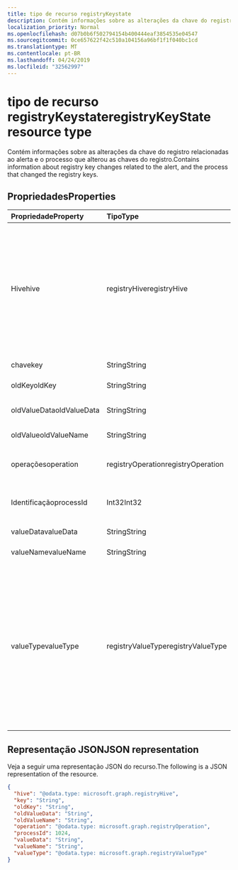 ```yaml
---
title: tipo de recurso registryKeystate
description: Contém informações sobre as alterações da chave do registro relacionadas ao alerta e o processo que alterou as chaves do registro.
localization_priority: Normal
ms.openlocfilehash: d07b0b6f502794154b400444eaf3854535e04547
ms.sourcegitcommit: 0ce657622f42c510a104156a96bf1f1f040bc1cd
ms.translationtype: MT
ms.contentlocale: pt-BR
ms.lasthandoff: 04/24/2019
ms.locfileid: "32562997"
---
```

# <a name="registrykeystate-resource-type"></a><span data-ttu-id="3db95-103">tipo de recurso registryKeystate</span><span class="sxs-lookup"><span data-stu-id="3db95-103">registryKeyState resource type</span></span>

<span data-ttu-id="3db95-104">Contém informações sobre as alterações da chave do registro relacionadas ao alerta e o processo que alterou as chaves do registro.</span><span class="sxs-lookup"><span data-stu-id="3db95-104">Contains information about registry key changes related to the alert, and the process that changed the registry keys.</span></span>

## <a name="properties"></a><span data-ttu-id="3db95-105">Propriedades</span><span class="sxs-lookup"><span data-stu-id="3db95-105">Properties</span></span>

| <span data-ttu-id="3db95-106">Propriedade</span><span class="sxs-lookup"><span data-stu-id="3db95-106">Property</span></span>     | <span data-ttu-id="3db95-107">Tipo</span><span class="sxs-lookup"><span data-stu-id="3db95-107">Type</span></span>        | <span data-ttu-id="3db95-108">Descrição</span><span class="sxs-lookup"><span data-stu-id="3db95-108">Description</span></span> |
|:-------------|:------------|:------------|
|<span data-ttu-id="3db95-109">Hive</span><span class="sxs-lookup"><span data-stu-id="3db95-109">hive</span></span>|<span data-ttu-id="3db95-110">registryHive</span><span class="sxs-lookup"><span data-stu-id="3db95-110">registryHive</span></span>|<span data-ttu-id="3db95-111">Uma [seção de registro do Windows](https://docs.microsoft.com/en-us/windows/desktop/sysinfo/registry-hives) :</span><span class="sxs-lookup"><span data-stu-id="3db95-111">A [Windows registry hive](https://docs.microsoft.com/en-us/windows/desktop/sysinfo/registry-hives) :</span></span> <ul><li><span data-ttu-id="3db95-112">HKEY_CURRENT_CONFIG</span><span class="sxs-lookup"><span data-stu-id="3db95-112">HKEY_CURRENT_CONFIG</span></span></li> <li><span data-ttu-id="3db95-113">HKEY_CURRENT_USER</span><span class="sxs-lookup"><span data-stu-id="3db95-113">HKEY_CURRENT_USER</span></span></li> <li><span data-ttu-id="3db95-114">HKEY_LOCAL_MACHINE\SAM</span><span class="sxs-lookup"><span data-stu-id="3db95-114">HKEY_LOCAL_MACHINE\SAM</span></span></li> <li><span data-ttu-id="3db95-115">HKEY_LOCAL_MACHINE\Security</span><span class="sxs-lookup"><span data-stu-id="3db95-115">HKEY_LOCAL_MACHINE\Security</span></span></li> <li><span data-ttu-id="3db95-116">HKEY_LOCAL_MACHINE\Software</span><span class="sxs-lookup"><span data-stu-id="3db95-116">HKEY_LOCAL_MACHINE\Software</span></span></li> <li><span data-ttu-id="3db95-117">HKEY_LOCAL_MACHINE\System</span><span class="sxs-lookup"><span data-stu-id="3db95-117">HKEY_LOCAL_MACHINE\System</span></span></li> <li><span data-ttu-id="3db95-118">HKEY_USERS\\. Será.</span><span class="sxs-lookup"><span data-stu-id="3db95-118">HKEY_USERS\\.Default.</span></span></li></ul> <span data-ttu-id="3db95-119">Os valores possíveis são: `unknown`, `currentConfig`, `currentUser`, `localMachineSam`, `localMachineSecurity`, `localMachineSoftware`, `localMachineSystem`, `usersDefault`.</span><span class="sxs-lookup"><span data-stu-id="3db95-119">Possible values are: `unknown`, `currentConfig`, `currentUser`, `localMachineSam`, `localMachineSecurity`, `localMachineSoftware`, `localMachineSystem`, `usersDefault`.</span></span>|
|<span data-ttu-id="3db95-120">chave</span><span class="sxs-lookup"><span data-stu-id="3db95-120">key</span></span>|<span data-ttu-id="3db95-121">String</span><span class="sxs-lookup"><span data-stu-id="3db95-121">String</span></span>|<span data-ttu-id="3db95-122">Chave de registro atual (ou seja, alterada) (exclui HIVE).</span><span class="sxs-lookup"><span data-stu-id="3db95-122">Current (i.e. changed) registry key (excludes HIVE).</span></span>|
|<span data-ttu-id="3db95-123">oldKey</span><span class="sxs-lookup"><span data-stu-id="3db95-123">oldKey</span></span>|<span data-ttu-id="3db95-124">String</span><span class="sxs-lookup"><span data-stu-id="3db95-124">String</span></span>|<span data-ttu-id="3db95-125">Chave de registro anterior (ou seja, antes da alteração) (exclui HIVE).</span><span class="sxs-lookup"><span data-stu-id="3db95-125">Previous (i.e. before changed) registry key (excludes HIVE).</span></span>|
|<span data-ttu-id="3db95-126">oldValueData</span><span class="sxs-lookup"><span data-stu-id="3db95-126">oldValueData</span></span>|<span data-ttu-id="3db95-127">String</span><span class="sxs-lookup"><span data-stu-id="3db95-127">String</span></span>|<span data-ttu-id="3db95-128">Dados anteriores (ou seja, antes da alteração) dos valores da chave do registro (conteúdo).</span><span class="sxs-lookup"><span data-stu-id="3db95-128">Previous (i.e. before changed) registry key value data (contents).</span></span>|
|<span data-ttu-id="3db95-129">oldValue</span><span class="sxs-lookup"><span data-stu-id="3db95-129">oldValueName</span></span>|<span data-ttu-id="3db95-130">String</span><span class="sxs-lookup"><span data-stu-id="3db95-130">String</span></span>|<span data-ttu-id="3db95-131">Nome do valor da chave anterior (ou seja, antes da alteração).</span><span class="sxs-lookup"><span data-stu-id="3db95-131">Previous (i.e. before changed) registry key value name.</span></span>|
|<span data-ttu-id="3db95-132">operações</span><span class="sxs-lookup"><span data-stu-id="3db95-132">operation</span></span>|<span data-ttu-id="3db95-133">registryOperation</span><span class="sxs-lookup"><span data-stu-id="3db95-133">registryOperation</span></span>|<span data-ttu-id="3db95-134">Operação que alterou o nome da chave do registro e/ou o valor.</span><span class="sxs-lookup"><span data-stu-id="3db95-134">Operation that changed the registry key name and/or value.</span></span> <span data-ttu-id="3db95-135">Os valores possíveis são: `unknown`, `create`, `modify`, `delete`.</span><span class="sxs-lookup"><span data-stu-id="3db95-135">Possible values are: `unknown`, `create`, `modify`, `delete`.</span></span>|
|<span data-ttu-id="3db95-136">Identificação</span><span class="sxs-lookup"><span data-stu-id="3db95-136">processId</span></span>|<span data-ttu-id="3db95-137">Int32</span><span class="sxs-lookup"><span data-stu-id="3db95-137">Int32</span></span>|<span data-ttu-id="3db95-138">ID de processo (PID) do processo que modificou a chave de registro (os detalhes do processo aparecerão na coleção Alert ' Processes ').</span><span class="sxs-lookup"><span data-stu-id="3db95-138">Process ID (PID) of the process that modified the registry key (process details will appear in the alert 'processes' collection).</span></span>|
|<span data-ttu-id="3db95-139">valueData</span><span class="sxs-lookup"><span data-stu-id="3db95-139">valueData</span></span>|<span data-ttu-id="3db95-140">String</span><span class="sxs-lookup"><span data-stu-id="3db95-140">String</span></span>|<span data-ttu-id="3db95-141">Dados de valores de chave de registro (conteúdo) atuais (ou seja, alterados).</span><span class="sxs-lookup"><span data-stu-id="3db95-141">Current (i.e. changed) registry key value data (contents).</span></span>|
|<span data-ttu-id="3db95-142">valueName</span><span class="sxs-lookup"><span data-stu-id="3db95-142">valueName</span></span>|<span data-ttu-id="3db95-143">String</span><span class="sxs-lookup"><span data-stu-id="3db95-143">String</span></span>|<span data-ttu-id="3db95-144">Nome do valor da chave do registro atual (ou seja, alterado)</span><span class="sxs-lookup"><span data-stu-id="3db95-144">Current (i.e. changed) registry key value name</span></span>|
|<span data-ttu-id="3db95-145">valueType</span><span class="sxs-lookup"><span data-stu-id="3db95-145">valueType</span></span>|<span data-ttu-id="3db95-146">registryValueType</span><span class="sxs-lookup"><span data-stu-id="3db95-146">registryValueType</span></span>|[<span data-ttu-id="3db95-147">Tipo de valor da chave do registro</span><span class="sxs-lookup"><span data-stu-id="3db95-147">Registry key value type</span></span>](https://docs.microsoft.com/en-us/windows/desktop/sysinfo/registry-value-types) <ul><li><span data-ttu-id="3db95-148">REG_BINARY</span><span class="sxs-lookup"><span data-stu-id="3db95-148">REG_BINARY</span></span></li> <li><span data-ttu-id="3db95-149">REG_DWORD</span><span class="sxs-lookup"><span data-stu-id="3db95-149">REG_DWORD</span></span></li> <li><span data-ttu-id="3db95-150">REG_DWORD_LITTLE_ENDIAN</span><span class="sxs-lookup"><span data-stu-id="3db95-150">REG_DWORD_LITTLE_ENDIAN</span></span></li> <li><span data-ttu-id="3db95-151">REG_DWORD_BIG_ENDIAN</span><span class="sxs-lookup"><span data-stu-id="3db95-151">REG_DWORD_BIG_ENDIAN</span></span></li><li><span data-ttu-id="3db95-152">REG_EXPAND_SZ</span><span class="sxs-lookup"><span data-stu-id="3db95-152">REG_EXPAND_SZ</span></span></li> <li><span data-ttu-id="3db95-153">REG_LINK</span><span class="sxs-lookup"><span data-stu-id="3db95-153">REG_LINK</span></span></li> <li><span data-ttu-id="3db95-154">REG_MULTI_SZ</span><span class="sxs-lookup"><span data-stu-id="3db95-154">REG_MULTI_SZ</span></span></li> <li><span data-ttu-id="3db95-155">REG_NONE</span><span class="sxs-lookup"><span data-stu-id="3db95-155">REG_NONE</span></span></li> <li><span data-ttu-id="3db95-156">REG_QWORD</span><span class="sxs-lookup"><span data-stu-id="3db95-156">REG_QWORD</span></span></li> <li><span data-ttu-id="3db95-157">REG_QWORD_LITTLE_ENDIAN</span><span class="sxs-lookup"><span data-stu-id="3db95-157">REG_QWORD_LITTLE_ENDIAN</span></span></li> <li><span data-ttu-id="3db95-158">REG_SZ</span><span class="sxs-lookup"><span data-stu-id="3db95-158">REG_SZ</span></span></li></ul> <span data-ttu-id="3db95-159">Os valores possíveis são: `unknown`, `binary`, `dword`, `dwordLittleEndian`, `dwordBigEndian`, `expandSz`, `link`, `multiSz`, `none`, `qword`, `qwordlittleEndian`, `sz`.</span><span class="sxs-lookup"><span data-stu-id="3db95-159">Possible values are: `unknown`, `binary`, `dword`, `dwordLittleEndian`, `dwordBigEndian`, `expandSz`, `link`, `multiSz`, `none`, `qword`, `qwordlittleEndian`, `sz`.</span></span>|

## <a name="json-representation"></a><span data-ttu-id="3db95-160">Representação JSON</span><span class="sxs-lookup"><span data-stu-id="3db95-160">JSON representation</span></span>

<span data-ttu-id="3db95-161">Veja a seguir uma representação JSON do recurso.</span><span class="sxs-lookup"><span data-stu-id="3db95-161">The following is a JSON representation of the resource.</span></span>

<!-- {
  "blockType": "resource",
  "optionalProperties": [

  ],
  "@odata.type": "microsoft.graph.registryKeyState"
}-->

```json
{
  "hive": "@odata.type: microsoft.graph.registryHive",
  "key": "String",
  "oldKey": "String",
  "oldValueData": "String",
  "oldValueName": "String",
  "operation": "@odata.type: microsoft.graph.registryOperation",
  "processId": 1024,
  "valueData": "String",
  "valueName": "String",
  "valueType": "@odata.type: microsoft.graph.registryValueType"
}

```

<!-- uuid: 8fcb5dbc-d5aa-4681-8e31-b001d5168d79
2015-10-25 14:57:30 UTC -->
<!-- {
  "type": "#page.annotation",
  "description": "registryKeyState resource",
  "keywords": "",
  "section": "documentation",
  "tocPath": ""
}-->

